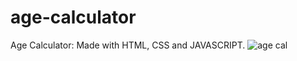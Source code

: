# age-calculator
Age Calculator: Made with HTML, CSS and JAVASCRIPT.
![age cal](https://github.com/mehar0ali/age-calculator/assets/108994001/ace4eaef-97c6-44c9-956a-d0d9f741b812)
